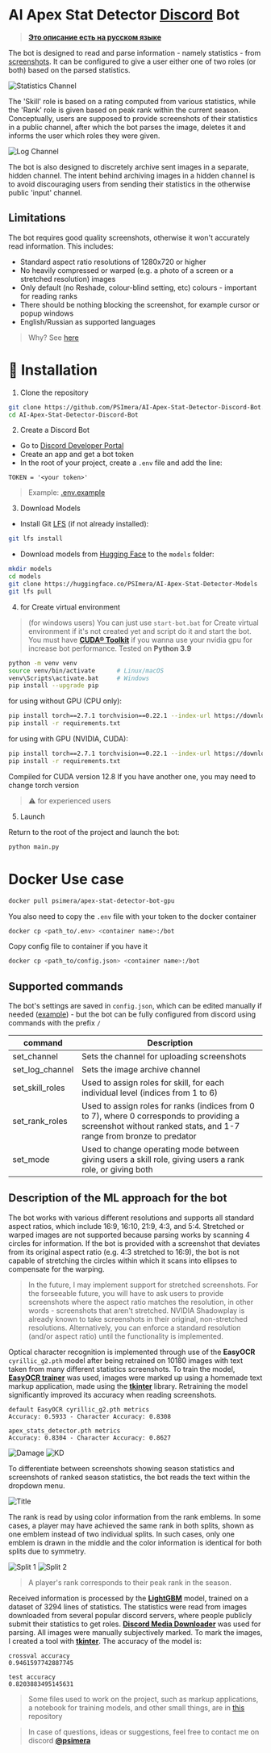 # AI Apex Stat Detector <a href="https://discordapp.com/" target="_blank">Discord</a> Bot

> <a href="README-RU.MD" target="_blank">**Это описание есть на русском языке**</a>

The bot is designed to read and parse information - namely statistics - from <a href="images/effect.png">screenshots</a>. It can be configured to give a user either one of two roles (or both) based on the parsed statistics.

![Statistics Channel](images/stat_channel.png)

The 'Skill' role is based on a rating computed from various statistics, while the 'Rank' role is given based on peak rank within the current season. Conceptually, users are supposed to provide screenshots of their statistics in a public channel, after which the bot parses the image, deletes it and informs the user which roles they were given.

![Log Channel](images/log_channel.png)

The bot is also designed to discretely archive sent images in a separate, hidden channel. The intent behind archiving images in a hidden channel is to avoid discouraging users from sending their statistics in the otherwise public 'input' channel.

## Limitations

The bot requires good quality screenshots, otherwise it won't accurately read information. This includes:
- Standard aspect ratio resolutions of 1280x720 or higher
- No heavily compressed or warped (e.g. a photo of a screen or a stretched resolution) images
- Only default (no Reshade, colour-blind setting, etc) colours - important for reading ranks
- There should be nothing blocking the screenshot, for example cursor or popup windows
- English/Russian as supported languages

> Why? See <a href="https://github.com/PSImera/AI-Apex-Stat-Detector-Discord-Bot/blob/main/README.MD#Description-of-the-ML-approach-for-the-bot" target="_blank">here</a>


# 🚀 Installation

1. Clone the repository

``` bash
git clone https://github.com/PSImera/AI-Apex-Stat-Detector-Discord-Bot.git
cd AI-Apex-Stat-Detector-Discord-Bot
```

2. Create a Discord Bot
- Go to <a href="https://discordapp.com/developers/applications/" target="_blank">Discord Developer Portal</a>
- Create an app and get a bot token
- In the root of your project, create a `.env` file and add the line:

```
TOKEN = '<your token>'
```

> Example: <a href=".env.example" target="_blank">.env.example</a>

3. Download Models

- Install Git <a href="https://git-lfs.com/" target="_blank">LFS</a> (if not already installed):

``` bash
git lfs install
```

- Download models from <a href="https://huggingface.co/PSImera/AI-Apex-Stat-Detector-Models" target="_blank">Hugging Face</a> to the `models` folder:

``` bash
mkdir models
cd models
git clone https://huggingface.co/PSImera/AI-Apex-Stat-Detector-Models
git lfs pull
```

4.   for Create virtual environment 

> (for windows users) You can just use `start-bot.bat` for Create virtual environment if it's not created yet and script do it and start the bot. You must have <a href="https://developer.nvidia.com/cuda-toolkit" target="_blank">**CUDA® Toolkit**</a> if you wanna use your nvidia gpu for increase bot performance. Tested on **Python 3.9**

``` bash
python -m venv venv
source venv/bin/activate      # Linux/macOS
venv\Scripts\activate.bat     # Windows
pip install --upgrade pip
```

for using without GPU (CPU only):

``` bash
pip install torch==2.7.1 torchvision==0.22.1 --index-url https://download.pytorch.org/whl/cpu
pip install -r requirements.txt
```

for using with GPU (NVIDIA, CUDA):

``` bash
pip install torch==2.7.1 torchvision==0.22.1 --index-url https://download.pytorch.org/whl/cu128
pip install -r requirements.txt
```

Compiled for CUDA version 12.8
If you have another one, you may need to change torch version
> ⚠️ for experienced users

5. Launch

Return to the root of the project and launch the bot:

``` bash
python main.py
```

# Docker Use case

``` bash
docker pull psimera/apex-stat-detector-bot-gpu
```

You also need to copy the `.env` file with your token to the docker container 

``` bash
docker cp <path_to/.env> <container name>:/bot
```

Copy config file to container if you have it

``` bash
docker cp <path_to/config.json> <container name>:/bot
```

## Supported commands
The bot's settings are saved in `config.json`, which can be edited manually if needed (<a href="config_example.json" target="_blank">example</a>) - but the bot can be fully configured from discord using commands with the prefix `/`

| command | Description |
|---------- |--------------------------------|
| set_channel | Sets the channel for uploading screenshots |
| set_log_channel | Sets the image archive channel |
| set_skill_roles | Used to assign roles for skill, for each individual level (indices from 1 to 6) |
| set_rank_roles | Used to assign roles for ranks (indices from 0 to 7), where 0 corresponds to providing a screenshot without ranked stats, and 1-7 range from bronze to predator |
| set_mode | Used to change operating mode between giving users a skill role, giving users a rank role, or giving both |

## Description of the ML approach for the bot

The bot works with various different resolutions and supports all standard aspect ratios, which include 16:9, 16:10, 21:9, 4:3, and 5:4. Stretched or warped images are not supported because parsing works by scanning 4 circles for information. If the bot is provided with a screenshot that deviates from its original aspect ratio (e.g. 4:3 stretched to 16:9), the bot is not capable of stretching the circles within which it scans into ellipses to compensate for the warping.
> In the future, I may implement support for stretched screenshots. For the forseeable future, you will have to ask users to provide screenshots where the aspect ratio matches the resolution, in other words - screenshots that aren't stretched. NVIDIA Shadowplay is already known to take screenshots in their original, non-stretched resolutions. Alternatively, you can enforce a standard resolution (and/or aspect ratio) until the functionality is implemented.

Optical character recognition is implemented through use of the **EasyOCR** ​​`cyrillic_g2.pth` model after being retrained on 10180 images with text taken from many different statistics screenshots.
To train the model, <a href="https://github.com/JaidedAI/EasyOCR" target="_blank">**EasyOCR trainer**</a> was used, images were marked up using a homemade text markup application, made using the <a href="https://docs.python.org/3/library/tkinter.html" target="_blank">**tkinter**</a> library. Retraining the model significantly improved its accuracy when reading screenshots.

```
default EasyOCR cyrillic_g2.pth metrics
Accuracy: 0.5933 - Character Accuracy: 0.8308

apex_stats_detector.pth metrics
Accuracy: 0.8304 - Character Accuracy: 0.8627
```
![Damage](images/damage-annot.png)
![KD](images/kd-annot.png)

To differentiate between screenshots showing season statistics and screenshots of ranked season statistics, the bot reads the text within the dropdown menu.

![Title](images/title-annot.png)

The rank is read by using color information from the rank emblems. In some cases, a player may have achieved the same rank in both splits, shown as one emblem instead of two individual splits. In such cases, only one emblem is drawn in the middle and the color information is identical for both splits due to symmetry.

![Split 1](images/split_1.png)
![Split 2](images/split_2.png)

> A player's rank corresponds to their peak rank in the season.

Received information is processed by the <a href="https://lightgbm.readthedocs.io/en/stable/" target="_blank">**LightGBM**</a> model, trained on a dataset of 3294 lines of statistics. The statistics were read from images downloaded from several popular discord servers, where people publicly submit their statistics to get roles. <a href="https://github.com/gageirwin/Discord-Media-Downloader" target="_blank">**Discord Media Downloader**</a> was used for parsing. All images were manually subjectively marked. To mark the images, I created a tool with <a href="https://docs.python.org/3/library/tkinter.html" target="_blank">**tkinter**</a>. The accuracy of the model is:
```
crossval accuracy
0.9461597742887745

test accuracy
0.8203883495145631
```

> Some files used to work on the project, such as markup applications, a notebook for training models, and other small things, are in <a href="https://github.com/PSImera/Tools_for_work_with_datasets" target="_blank">this</a> repository

> In case of questions, ideas or suggestions, feel free to contact me on discord <a href="https://discord.com/users/237271541040021505" target="_blank">**@psimera**</a>